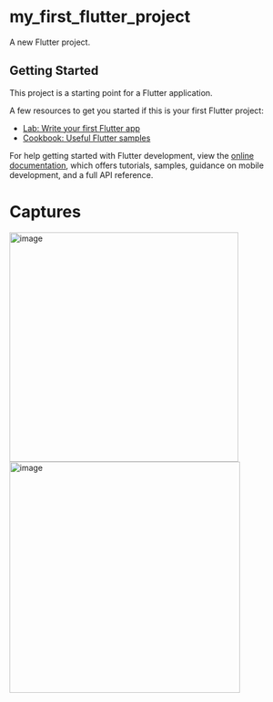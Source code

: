 # my_first_flutter_project

A new Flutter project.

## Getting Started

This project is a starting point for a Flutter application.

A few resources to get you started if this is your first Flutter project:

- [Lab: Write your first Flutter app](https://docs.flutter.dev/get-started/codelab)
- [Cookbook: Useful Flutter samples](https://docs.flutter.dev/cookbook)

For help getting started with Flutter development, view the
[online documentation](https://docs.flutter.dev/), which offers tutorials,
samples, guidance on mobile development, and a full API reference.

# Captures

<img width="402" alt="image" src="https://user-images.githubusercontent.com/32981134/213942107-a4db98da-52ca-4d74-beb0-0fd4e8705f24.png">
<img width="405" alt="image" src="https://user-images.githubusercontent.com/32981134/213942115-af575990-6c18-47c9-92e2-5570a122bfd3.png">
